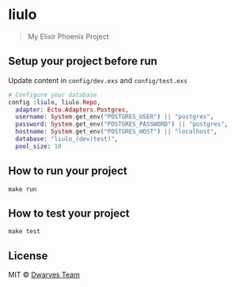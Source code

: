# liulo
> My Elixir Phoenix Project

## Setup your project before run
Update content in `config/dev.exs` and `config/test.exs`

```Elixir
# Configure your database
config :liulo, liulo.Repo,
  adapter: Ecto.Adapters.Postgres,
  username: System.get_env("POSTGRES_USER") || "postgres",
  password: System.get_env("POSTGRES_PASSWORD") || "postgres",
  hostname: System.get_env("POSTGRES_HOST") || "localhost",
  database: "liulo_(dev|test)",
  pool_size: 10
```

## How to run your project
```
make run
```

## How to test your project
```
make test
```
## License

MIT &copy; [Dwarves Team](github.com/dwarvesf)
